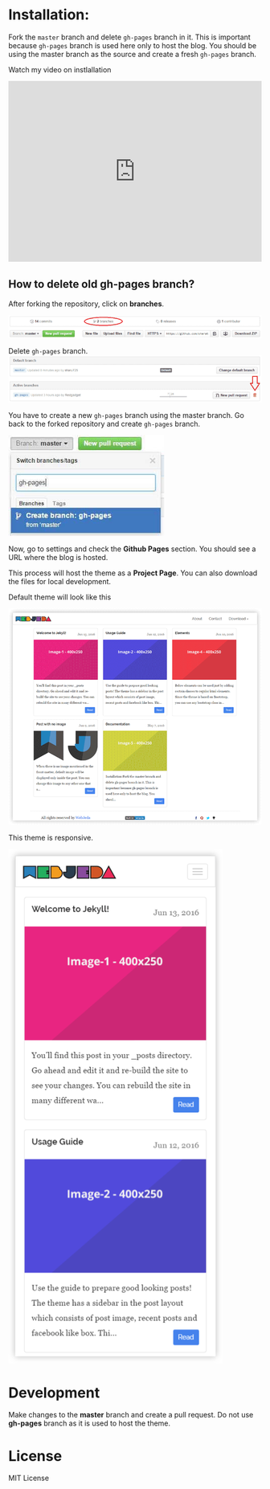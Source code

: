 # Installation: 
Fork the ``master`` branch and delete ``gh-pages`` branch in it. This is important because ``gh-pages`` branch is used here only to host the blog. You should be using the master branch as the source and create a fresh ``gh-pages`` branch.

Watch my video on instlallation
<iframe width="100%" height="360" src="https://www.youtube.com/embed/T2nx6tj-ZH4?rel=0" frameborder="0" allowfullscreen></iframe>

## How to delete old **gh-pages** branch?
After forking the repository, click on **branches**.

![delete gh-pages branch](/images/delete-github-branch.png)

Delete ``gh-pages`` branch.
![delete gh-pages branch](/images/delete-github-branch-2.png)

You have to create a new ``gh-pages`` branch using the master branch. Go back to the forked repository and create ``gh-pages`` branch.

![create gh-pages branch](/images/create-gh-pages-branch.JPG)

Now, go to settings and check the **Github Pages** section. You should see a URL where the blog is hosted.

This process will host the theme as a **Project Page**. You can also download the files for local development. 

Default theme will look like this

![webjeda cards jekyll theme](/images/webjeda-cards-jekyll-theme-1.png)

This theme is responsive.

![webjeda cards responsive jekyll theme](/images/webjeda-cards-responsive-jekyll-theme-2.png)



# Development
Make changes to the **master** branch and create a pull request. Do not use **gh-pages** branch as it is used to host the theme.


# License
MIT License
